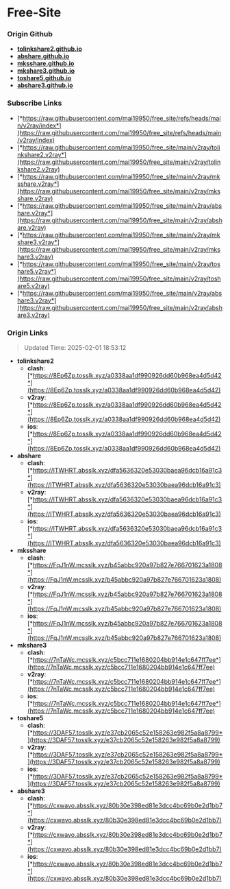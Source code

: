 # Free-Site

### Origin Github

- [**tolinkshare2.github.io**](https://github.com/tolinkshare2/tolinkshare2.github.io)
- [**abshare.github.io**](https://github.com/abshare/abshare.github.io)
- [**mksshare.github.io**](https://github.com/mksshare/mksshare.github.io)
- [**mkshare3.github.io**](https://github.com/mkshare3/mkshare3.github.io)
- [**toshare5.github.io**](https://github.com/toshare5/toshare5.github.io)
- [**abshare3.github.io**](https://github.com/abshare3/abshare3.github.io)

### Subscribe Links

- [*https://raw.githubusercontent.com/mai19950/free_site/refs/heads/main/v2ray/index*](https://raw.githubusercontent.com/mai19950/free_site/refs/heads/main/v2ray/index)
- [*https://raw.githubusercontent.com/mai19950/free_site/main/v2ray/tolinkshare2.v2ray*](https://raw.githubusercontent.com/mai19950/free_site/main/v2ray/tolinkshare2.v2ray)
- [*https://raw.githubusercontent.com/mai19950/free_site/main/v2ray/mksshare.v2ray*](https://raw.githubusercontent.com/mai19950/free_site/main/v2ray/mksshare.v2ray)
- [*https://raw.githubusercontent.com/mai19950/free_site/main/v2ray/abshare.v2ray*](https://raw.githubusercontent.com/mai19950/free_site/main/v2ray/abshare.v2ray)
- [*https://raw.githubusercontent.com/mai19950/free_site/main/v2ray/mkshare3.v2ray*](https://raw.githubusercontent.com/mai19950/free_site/main/v2ray/mkshare3.v2ray)
- [*https://raw.githubusercontent.com/mai19950/free_site/main/v2ray/toshare5.v2ray*](https://raw.githubusercontent.com/mai19950/free_site/main/v2ray/toshare5.v2ray)
- [*https://raw.githubusercontent.com/mai19950/free_site/main/v2ray/abshare3.v2ray*](https://raw.githubusercontent.com/mai19950/free_site/main/v2ray/abshare3.v2ray)

### Origin Links

> Updated Time: 2025-02-01 18:53:12

- **tolinkshare2**
  - **clash**: [*https://8Ep6Zp.tosslk.xyz/a0338aa1df990926dd60b968ea4d5d42*](https://8Ep6Zp.tosslk.xyz/a0338aa1df990926dd60b968ea4d5d42)
  - **v2ray**: [*https://8Ep6Zp.tosslk.xyz/a0338aa1df990926dd60b968ea4d5d42*](https://8Ep6Zp.tosslk.xyz/a0338aa1df990926dd60b968ea4d5d42)
  - **ios**: [*https://8Ep6Zp.tosslk.xyz/a0338aa1df990926dd60b968ea4d5d42*](https://8Ep6Zp.tosslk.xyz/a0338aa1df990926dd60b968ea4d5d42)
- **abshare**
  - **clash**: [*https://ITWHRT.absslk.xyz/dfa5636320e53030baea96dcb16a91c3*](https://ITWHRT.absslk.xyz/dfa5636320e53030baea96dcb16a91c3)
  - **v2ray**: [*https://ITWHRT.absslk.xyz/dfa5636320e53030baea96dcb16a91c3*](https://ITWHRT.absslk.xyz/dfa5636320e53030baea96dcb16a91c3)
  - **ios**: [*https://ITWHRT.absslk.xyz/dfa5636320e53030baea96dcb16a91c3*](https://ITWHRT.absslk.xyz/dfa5636320e53030baea96dcb16a91c3)
- **mksshare**
  - **clash**: [*https://FqJ1nW.mcsslk.xyz/b45abbc920a97b827e766701623a1808*](https://FqJ1nW.mcsslk.xyz/b45abbc920a97b827e766701623a1808)
  - **v2ray**: [*https://FqJ1nW.mcsslk.xyz/b45abbc920a97b827e766701623a1808*](https://FqJ1nW.mcsslk.xyz/b45abbc920a97b827e766701623a1808)
  - **ios**: [*https://FqJ1nW.mcsslk.xyz/b45abbc920a97b827e766701623a1808*](https://FqJ1nW.mcsslk.xyz/b45abbc920a97b827e766701623a1808)
- **mkshare3**
  - **clash**: [*https://7nTaWc.mcsslk.xyz/c5bcc711e1680204bb914e1c647ff7ee*](https://7nTaWc.mcsslk.xyz/c5bcc711e1680204bb914e1c647ff7ee)
  - **v2ray**: [*https://7nTaWc.mcsslk.xyz/c5bcc711e1680204bb914e1c647ff7ee*](https://7nTaWc.mcsslk.xyz/c5bcc711e1680204bb914e1c647ff7ee)
  - **ios**: [*https://7nTaWc.mcsslk.xyz/c5bcc711e1680204bb914e1c647ff7ee*](https://7nTaWc.mcsslk.xyz/c5bcc711e1680204bb914e1c647ff7ee)
- **toshare5**
  - **clash**: [*https://3DAF57.tosslk.xyz/e37cb2065c52e158263e982f5a8a8799*](https://3DAF57.tosslk.xyz/e37cb2065c52e158263e982f5a8a8799)
  - **v2ray**: [*https://3DAF57.tosslk.xyz/e37cb2065c52e158263e982f5a8a8799*](https://3DAF57.tosslk.xyz/e37cb2065c52e158263e982f5a8a8799)
  - **ios**: [*https://3DAF57.tosslk.xyz/e37cb2065c52e158263e982f5a8a8799*](https://3DAF57.tosslk.xyz/e37cb2065c52e158263e982f5a8a8799)
- **abshare3**
  - **clash**: [*https://cxwavo.absslk.xyz/80b30e398ed81e3dcc4bc69b0e2d1bb7*](https://cxwavo.absslk.xyz/80b30e398ed81e3dcc4bc69b0e2d1bb7)
  - **v2ray**: [*https://cxwavo.absslk.xyz/80b30e398ed81e3dcc4bc69b0e2d1bb7*](https://cxwavo.absslk.xyz/80b30e398ed81e3dcc4bc69b0e2d1bb7)
  - **ios**: [*https://cxwavo.absslk.xyz/80b30e398ed81e3dcc4bc69b0e2d1bb7*](https://cxwavo.absslk.xyz/80b30e398ed81e3dcc4bc69b0e2d1bb7)
